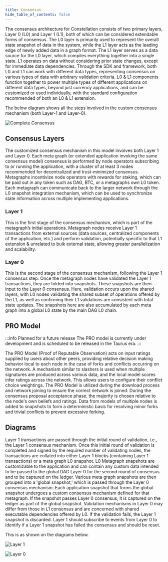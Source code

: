 ```yaml
---
title: Consensus
hide_table_of_contents: false
---
```

<intro-end />

The consensus architecture for Constellation consists of two primary layers, Layer 0 (L0) and Layer 1 (L1), both of which can be considered extendable forms of consensus. The L0 layer is primarily used to represent the overall state snapshot of data in the system, while the L1 layer acts as the leading edge of newly added data in a graph format. The L1 layer serves as a data source for the L0 layer, which compiles everything together into a single state. L1 operates on data without considering prior state changes, except for immediate data dependencies. Through the SDK and framework, both L0 and L1 can work with different data types, representing consensus on various types of data with arbitrary validation criteria. L0 & L1 components function together to power multiple types of different applications on different data types, beyond just currency applications, and can be customized or used individually, with the standard configuration recommended of both an L0 & L1 extension.

The below diagram shows all the steps involved in the custom consensus mechanism (both Layer-1 and Layer-0).

![Complete Consensus](/img/statechannels/consensus_complete.png)

## Consensus Layers

The customized consensus mechanism in this model involves both Layer 1 and Layer 0. Each meta graph (or extended application invoking the same consensus model) consensus is performed by node operators subscribing to or running the application, with a cluster of at least 3 nodes recommended for decentralized and trust-minimized consensus. Metagraphs incentivize node operators with rewards for staking, which can be paid out in any token such as DAG, BTC, or a metagraphs own L0 token. Each metagraph can communicate back to the larger network through the L0 snapshot integration mechanism, which can be used to synchronize state information across multiple implementing applications. 

### Layer 1
This is the first stage of the consensus mechanism, which is part of the metagraph’s initial operations. Metagraph nodes receive Layer 1 transactions from external sources (data sources, centralized components of the application, etc.) and perform validation, potentially specific to that L1 extension & unrelated to bulk external state, allowing greater parallelization and scalability.

### Layer 0
This is the second stage of the consensus mechanism, following the Layer 1 consensus step. Once the metagraph nodes have validated the Layer 1 transactions, they are folded into snapshots. These snapshots are then input to the Layer 0 consensus. Here, validation occurs upon the shared layers, with L0 nodes validating the shared subset of operations offered by the L1, as well as confirming their L1 validations are consistent with total state updates. The snapshots here are also accumulated by each meta graph into a global L0 state by the main DAG L0 chain.

## PRO Model 
:::info Planned for a future release
The PRO model is currently under development and is scheduled to be released in the Taurus era. 
:::

The PRO Model (Proof of Reputable Observation) acts on input ratings supplied by users about other peers, providing relative decision making behavior local to each node in the case of forks and conflicts occurring on the network. A mechanism similar to slashers is used when multiple signatures are produced across various data, and the local model scores infer ratings across the network. This allows users to configure their conflict choice weightings. The PRO Model is utilized during the download process and network joining to ensure the correct network is joined. During the consensus proposal acceptance phase, the majority is chosen relative to the node's own beliefs and ratings. Data from models of multiple nodes is added to snapshots to form a deterministic basis for resolving minor forks and trivial conflicts to prevent excessive forking.

## Diagrams

Layer 1 transactions are passed through the initial round of validation, i.e., the Layer 1 consensus mechanism. Once this initial round of validation is completed and signed by the required number of validating nodes, the transactions are collated into either Layer 1 blocks (containing Layer 1 transactions) or a meta graph L0 snapshot. L0 Metagraph snapshots are customizable to the application and can contain any custom data intended to be passed to the global DAG Layer 0 for the second round of consensus and to be captured on the ledger.
Various meta graph snapshots are then grouped into a 'global snapshot,' which is passed through the Layer 0 consensus mechanism. Each application snapshot that forms the global snapshot undergoes a custom consensus mechanism defined for that metagraph. If the snapshot passes Layer 0 consensus, it is captured on the ledger as part of the global snapshot.
Validation mechanisms in Layer 0 may differ from those in L1 consensus and are concerned with shared executable dependencies offered by L0. If the validation fails, the Layer 1 snapshot is discarded. Layer 1 should subscribe to events from Layer 0 to identify if a Layer 1 snapshot has failed the consensus and should be reset. 

This is as shown on the diagrams below.

![Layer 1](/img/statechannels/consensus_layer1.png)

![Layer 0](/img/statechannels/consensus_layer0.png)

